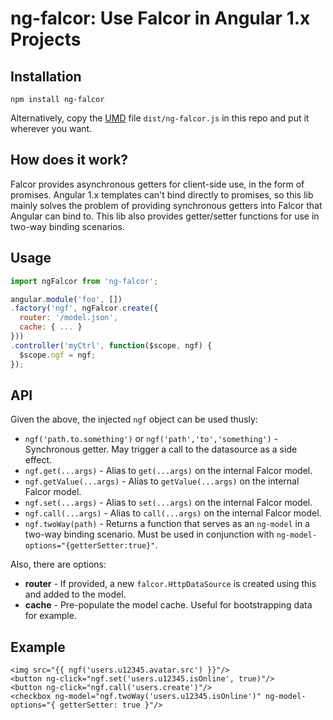 # ng-falcor: Use Falcor in Angular 1.x Projects

## Installation

```
npm install ng-falcor
```

Alternatively, copy the [UMD](https://github.com/umdjs/umd) file `dist/ng-falcor.js` in this repo and put it wherever you want.

## How does it work?

Falcor provides asynchronous getters for client-side use, in the form of promises.
Angular 1.x templates can't bind directly to promises, so this lib mainly solves the problem of providing synchronous getters into Falcor that Angular can bind to.
This lib also provides getter/setter functions for use in two-way binding scenarios.

## Usage

```js
import ngFalcor from 'ng-falcor';

angular.module('foo', [])
.factory('ngf', ngFalcor.create({
  router: '/model.json',
  cache: { ... }
}))
.controller('myCtrl', function($scope, ngf) {
  $scope.ngf = ngf;
});
```

## API

Given the above, the injected `ngf` object can be used thusly:

 * `ngf('path.to.something')` or `ngf('path','to','something')` - Synchronous getter. May trigger a call to the datasource as a side effect.
 * `ngf.get(...args)` - Alias to `get(...args)` on the internal Falcor model.
 * `ngf.getValue(...args)` - Alias to `getValue(...args)` on the internal Falcor model.
 * `ngf.set(...args)` - Alias to `set(...args)` on the internal Falcor model.
 * `ngf.call(...args)` - Alias to `call(...args)` on the internal Falcor model.
 * `ngf.twoWay(path)` - Returns a function that serves as an `ng-model` in a two-way binding scenario. Must be used in conjunction with `ng-model-options="{getterSetter:true}"`.

Also, there are options:

 * **router** - If provided, a new `falcor.HttpDataSource` is created using this and added to the model.
 * **cache** - Pre-populate the model cache. Useful for bootstrapping data for example.

## Example

```
<img src="{{ ngf('users.u12345.avatar.src') }}"/>
<button ng-click="ngf.set('users.u12345.isOnline', true)"/>
<button ng-click="ngf.call('users.create')"/>
<checkbox ng-model="ngf.twoWay('users.u12345.isOnline')" ng-model-options="{ getterSetter: true }"/>
```
